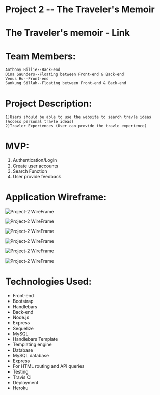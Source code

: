 # Project 2 -- The Traveler's Memoir

# The Traveler's memoir - Link


# Team Members: 
```
Anthony Billie--Back-end
Dina Saunders--Floating between Front-end & Back-end
Venus Hu--Front-end
Sankung Sillah--Floating between Front-end & Back-end
```

# Project Description:
```
1)Users should be able to use the website to search travle ideas (Access personal travle ideas)
2)Travler Experiences (User can provide the travle experience)
```


# MVP:
1. Authentication/Login
2. Create user accounts
3. Search Function
4. User provide feedback


# Application Wireframe:
![Project-2 WireFrame](img/wire-frame-1.jpg)

![Project-2 WireFrame](img/wire-frame-2.jpg)

![Project-2 WireFrame](img/wire-frame-3.jpg)

![Project-2 WireFrame](img/wire-frame-4.jpg)

![Project-2 WireFrame](img/wire-frame-5.jpg)

![Project-2 WireFrame](img/wire-frame-6.jpg)

# Technologies Used:
-  Front-end
  -  Bootstrap
  -  Handlebars
  -  Back-end
  -  Node.js
  -  Express
  -  Sequelize
  -  MySQL
-  Handlebars Template
  -  Templating engine
-  Database
  -  MySQL database
-  Express
  -  For HTML routing and API queries
-  Testing
  -  Travis CI
-  Deployment
  -  Heroku